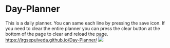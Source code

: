 # Day-Planner
This is a daily planner. You can same each line by pressing the save icon. If you need to clear the entire planner you can press the clear button at the bottom of the page to clear and reload the page.  https://jrgsepulveda.github.io/Day-Planner/
![](images/DayPlanner)
